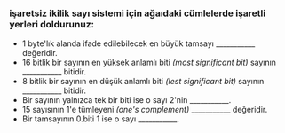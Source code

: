 ### işaretsiz ikilik sayı sistemi için ağaıdaki cümlelerde işaretli yerleri doldurunuz:

* 1 byte'lık alanda ifade edilebilecek en büyük tamsayı \___________  değeridir.
* 16 bitlik bir sayının en yüksek anlamlı biti _(most significant bit)_ sayının \___________ bitidir.
* 8 bitlik bir sayının en düşük anlamlı biti _(lest significant bit)_ sayının \___________ bitidir.
* Bir sayının yalnızca tek bir biti ise o sayı 2'nin  \___________.
* 15 sayısının 1'e tümleyeni _(one's complement)_  \___________ değeridir.
* Bir tamsayının 0.biti 1 ise o sayı \___________.
